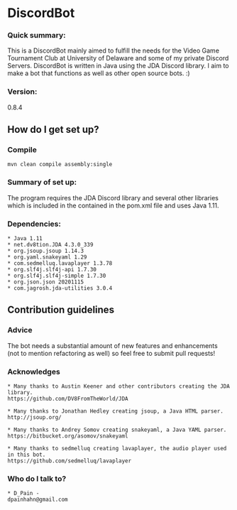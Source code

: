 # DiscordBot
### Quick summary: ###
This is a DiscordBot mainly aimed to fulfill the needs for the Video Game Tournament Club at University of Delaware and some of my private Discord Servers. DiscordBot is written in Java using the JDA Discord library. I aim to make a bot that functions as well as other open source bots. :)
### Version: ###
0.8.4

## How do I get set up? ##
### Compile ###
`mvn clean compile assembly:single`
### Summary of set up: ###
The program requires the JDA Discord library and several other libraries which is included in the contained in the pom.xml file and uses Java 1.11.
### Dependencies: ###
	* Java 1.11
	* net.dv8tion.JDA 4.3.0_339
	* org.jsoup.jsoup 1.14.3
	* org.yaml.snakeyaml 1.29
	* com.sedmelluq.lavaplayer 1.3.78
	* org.slf4j.slf4j-api 1.7.30
	* org.slf4j.slf4j-simple 1.7.30
	* org.json.json 20201115
	* com.jagrosh.jda-utilities 3.0.4

## Contribution guidelines ##
### Advice ###
The bot needs a substantial amount of new features and enhancements (not to mention refactoring as well) so feel free to submit pull requests!

### Acknowledges ###
	* Many thanks to Austin Keener and other contributors creating the JDA library.
	https://github.com/DV8FromTheWorld/JDA
	
	* Many thanks to Jonathan Hedley creating jsoup, a Java HTML parser.
	http://jsoup.org/
	
	* Many thanks to Andrey Somov creating snakeyaml, a Java YAML parser.
	https://bitbucket.org/asomov/snakeyaml
	
	* Many thanks to sedmelluq creating lavaplayer, the audio player used in this bot.
	https://github.com/sedmelluq/lavaplayer

### Who do I talk to? ###
	* D_Pain - 
	dpainhahn@gmail.com

